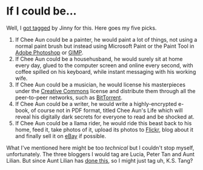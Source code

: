 If I could be...
===

Well, I [got tagged](http://djspinnet.org/wp/index.php?p=168 "If Jinny Was A ...") by Jinny for this. Here goes my five picks.

1. If Chee Aun could be a painter, he would paint a lot of things, not using a normal paint brush but instead using Microsoft Paint or the Paint Tool in [Adobe Photoshop](http://adobe.com/products/photoshop/) or [GIMP](http://gimp.org/).
2. If Chee Aun could be a househusband, he would surely sit at home every day, glued to the computer screen and online every second, with coffee spilled on his keyboard, while instant messaging with his working wife.
3. If Chee Aun could be a musician, he would license his masterpieces under the [Creative Commons](http://creativecommons.org/) license and distribute them through all the peer-to-peer networks, such as [BitTorrent](http://bittorrent.com/).
4. If Chee Aun could be a writer, he would write a highly-encrypted e-book, of course not in PDF format, titled Chee Aun's Life which will reveal his digitally dark secrets for everyone to read and be shocked at.
5. If Chee Aun could be a llama rider, he would ride this beast back to his home, feed it, take photos of it, upload its photos to [Flickr](http://flickr.com/), blog about it and finally sell it on [eBay](http://ebay.com.my/) if possible.

What I've mentioned here might be too *technical* but I couldn't stop myself, unfortunately. The three bloggers I would tag are Lucia, Peter Tan and Aunt Lilian. But since Aunt Lilian has [done this](http://chanlilian.net/archives/2005/05/if_i_could_bea.html "If I could be...a midget stripper or proctologist"), so I might just tag uh, K.S. Tang?